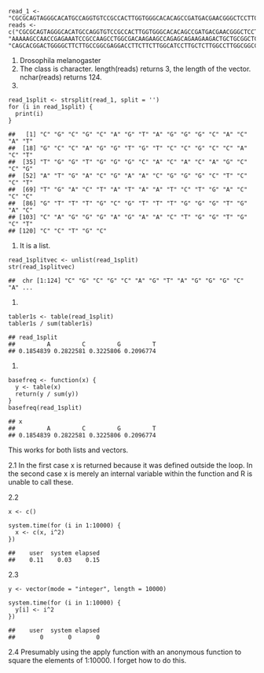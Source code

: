     read_1 <- "CGCGCAGTAGGGCACATGCCAGGTGTCCGCCACTTGGTGGGCACACAGCCGATGACGAACGGGCTCCTTGACTATAATCTGACCCGTTTGCGTTTGGGTGACCAGGGAGAACTGGTGCTCCTGC"
    reads <- c("CGCGCAGTAGGGCACATGCCAGGTGTCCGCCACTTGGTGGGCACACAGCCGATGACGAACGGGCTCCTTGACTATAATCTGACCCGTTTGCGTTTGGGTGACCAGGGAGAACTGGTGCTCCTGC", "AAAAAGCCAACCGAGAAATCCGCCAAGCCTGGCGACAAGAAGCCAGAGCAGAAGAAGACTGCTGCGGCTCCCGCTGCCGGCAAGAAGGAGGCTGCTCCCTCGGCTGCCAAGCCAGCTGCCGCTG", "CAGCACGGACTGGGGCTTCTTGCCGGCGAGGACCTTCTTCTTGGCATCCTTGCTCTTGGCCTTGGCGGCCGCGGTCGTCTTTACGGCCGCGGGCTTCTTGGCAGCAGCACCGGCGGTCGCTGGC")

1.  Drosophila melanogaster
2.  The class is character. length(reads) returns 3, the length of the
    vector. nchar(reads) returns 124.
3.  

<!-- -->

    read_1split <- strsplit(read_1, split = '')
    for (i in read_1split) {
      print(i)
    }

    ##   [1] "C" "G" "C" "G" "C" "A" "G" "T" "A" "G" "G" "G" "C" "A" "C" "A" "T"
    ##  [18] "G" "C" "C" "A" "G" "G" "T" "G" "T" "C" "C" "G" "C" "C" "A" "C" "T"
    ##  [35] "T" "G" "G" "T" "G" "G" "G" "C" "A" "C" "A" "C" "A" "G" "C" "C" "G"
    ##  [52] "A" "T" "G" "A" "C" "G" "A" "A" "C" "G" "G" "G" "C" "T" "C" "C" "T"
    ##  [69] "T" "G" "A" "C" "T" "A" "T" "A" "A" "T" "C" "T" "G" "A" "C" "C" "C"
    ##  [86] "G" "T" "T" "T" "G" "C" "G" "T" "T" "T" "G" "G" "G" "T" "G" "A" "C"
    ## [103] "C" "A" "G" "G" "G" "A" "G" "A" "A" "C" "T" "G" "G" "T" "G" "C" "T"
    ## [120] "C" "C" "T" "G" "C"

1.  It is a list.

<!-- -->

    read_1splitvec <- unlist(read_1split)
    str(read_1splitvec)

    ##  chr [1:124] "C" "G" "C" "G" "C" "A" "G" "T" "A" "G" "G" "G" "C" "A" ...

1.  

<!-- -->

    tabler1s <- table(read_1split)
    tabler1s / sum(tabler1s)

    ## read_1split
    ##         A         C         G         T 
    ## 0.1854839 0.2822581 0.3225806 0.2096774

1.  

<!-- -->

    basefreq <- function(x) {
      y <- table(x)
      return(y / sum(y))
    }
    basefreq(read_1split)

    ## x
    ##         A         C         G         T 
    ## 0.1854839 0.2822581 0.3225806 0.2096774

This works for both lists and vectors.

2.1 In the first case x is returned because it was defined outside the
loop. In the second case x is merely an internal variable within the
function and R is unable to call these.

2.2

    x <- c()

    system.time(for (i in 1:10000) {
      x <- c(x, i^2)
    })

    ##    user  system elapsed 
    ##    0.11    0.03    0.15

2.3

    y <- vector(mode = "integer", length = 10000)

    system.time(for (i in 1:10000) {
      y[i] <- i^2
    })

    ##    user  system elapsed 
    ##       0       0       0

2.4 Presumably using the apply function with an anonymous function to
square the elements of 1:10000. I forget how to do this.
